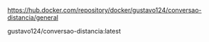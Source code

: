 https://hub.docker.com/repository/docker/gustavo124/conversao-distancia/general

gustavo124/conversao-distancia:latest